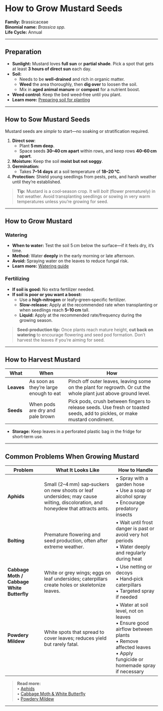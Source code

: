 # How to Grow Mustard Seeds

**Family:** Brassicaceae  
**Binomial name:** _Brassica spp._  
**Life Cycle:** Annual  

---

## Preparation

- **Sunlight:** Mustard loves **full sun** or **partial shade**. Pick a spot that gets at least **3 hours of direct sun** each day.  
- **Soil:**  
  - Needs to be **well‑drained** and rich in organic matter.  
  - **Weed** the area thoroughly, then **dig over** to loosen the soil.  
  - Mix in **aged animal manure** or **compost** for a nutrient boost.  
- **Weed control:** Keep the bed weed‑free until you plant.  
- **Learn more:** [Preparing soil for planting](#)  

---

## How to Sow Mustard Seeds

Mustard seeds are *simple* to start—no soaking or stratification required.  

1. **Direct sow**:  
   - Plant **5 mm deep**.  
   - Space seeds **30–40 cm apart** within rows, and keep rows **40–60 cm apart**.  
2. **Moisture:** Keep the soil **moist but not soggy**.  
3. **Germination:**  
   - Takes **7–14 days** at a soil temperature of **18–20 °C**.  
4. **Protection:** Shield young seedlings from pests, pets, and harsh weather until they’re established.  

> **Tip:** Mustard is a cool‑season crop. It will *bolt* (flower prematurely) in hot weather. Avoid transplanting seedlings or sowing in very warm temperatures unless you’re growing for seed.

---

## How to Grow Mustard

### Watering

- **When to water:** Test the soil 5 cm below the surface—if it feels dry, it’s time.  
- **Method:** Water **deeply** in the early morning or late afternoon.  
- **Avoid:** Spraying water on the leaves to reduce fungal risk.  
- **Learn more:** [Watering guide](#)  

### Fertilizing

- **If soil is good:** No extra fertilizer needed.  
- **If soil is poor or you want a boost:**  
  - Use a **high‑nitrogen** or leafy‑green‑specific fertilizer.  
  - **Slow‑release:** Apply at the recommended rate when transplanting or when seedlings reach **5–10 cm** tall.  
  - **Liquid:** Apply at the recommended rate/frequency during the growing season.  

> **Seed‑production tip:** Once plants reach mature height, **cut back on watering** to encourage flowering and seed pod formation. Don’t harvest the leaves if you’re aiming for seed.

---

## How to Harvest Mustard

| **What** | **When** | **How** |
|----------|----------|---------|
| **Leaves** | As soon as they’re large enough to eat | Pinch off outer leaves, leaving some on the plant for regrowth. Or cut the whole plant just above ground level. |
| **Seeds** | When pods are dry and pale brown | Pick pods, crush between fingers to release seeds. Use fresh or toasted seeds, add to pickles, or make mustard condiment. |

- **Storage:** Keep leaves in a perforated plastic bag in the fridge for short‑term use.

---

## Common Problems When Growing Mustard

| Problem | What It Looks Like | How to Handle |
|---------|--------------------|---------------|
| **Aphids** | Small (2–4 mm) sap‑suckers on new shoots or leaf undersides; may cause wilting, discoloration, and honeydew that attracts ants. | • Spray with a garden hose<br>• Use a soap or alcohol spray<br>• Encourage predatory insects |
| **Bolting** | Premature flowering and seed production, often after extreme weather. | • Wait until frost danger is past or avoid very hot periods<br>• Water deeply and regularly during heat |
| **Cabbage Moth / Cabbage White Butterfly** | White or grey wings; eggs on leaf undersides; caterpillars create holes or skeletonize leaves. | • Use netting or decoys<br>• Hand‑pick caterpillars<br>• Targeted spray if needed |
| **Powdery Mildew** | White spots that spread to cover leaves; reduces yield but rarely fatal. | • Water at soil level, not on leaves<br>• Ensure good airflow between plants<br>• Remove affected leaves<br>• Apply fungicide or homemade spray if necessary |

> **Read more:**  
> • [Aphids](#)  
> • [Cabbage Moth & White Butterfly](#)  
> • [Powdery Mildew](#)

---